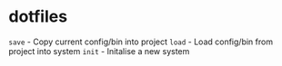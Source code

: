 # dotfiles

`save` - Copy current config/bin into project
`load` - Load config/bin from project into system
`init` - Initalise a new system
